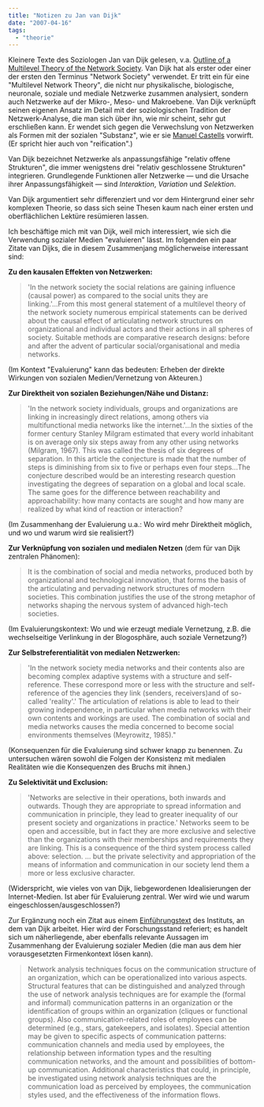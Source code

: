 ```yaml
---
title: "Notizen zu Jan van Dijk"
date: "2007-04-16"
tags: 
  - "theorie"
---
```


Kleinere Texte des Soziologen Jan van Dijk gelesen, v.a. [Outline of a Multilevel Theory of the Network Society](http://www.gw.utwente.nl/vandijk/research/network_theory/network_theory_plaatje/a_theory_outline_outline_of_a.doc/). Van Dijk hat als erster oder einer der ersten den Terminus "Network Society" verwendet. Er tritt ein für eine "Multilevel Network Theory", die nicht nur physikalische, biologische, neuronale, soziale und mediale Netzwerke zusammen analysiert, sondern auch Netzwerke auf der Mikro-, Meso- und Makroebene. Van Dijk verknüpft seinen eigenen Ansatz im Detail mit der soziologischen Tradition der Netzwerk-Analyse, die man sich über ihn, wie mir scheint, sehr gut erschließen kann. Er wendet sich gegen die Verwechslung von Netzwerken als Formen mit der sozialen "Substanz", wie er sie [Manuel Castells](http://sociology.berkeley.edu/faculty/castells/ "Department of Sociology, University of California Berkeley: Manuel Castells") vorwirft. (Er spricht hier auch von "reification".)

Van Dijk bezeichnet Netzwerke als anpassungsfähige "relativ offene Strukturen", die immer wenigstens drei "relativ geschlossene Strukturen" integrieren. Grundlegende Funktionen aller Netzwerke — und die Ursache ihrer Anpassungsfähigkeit — sind _Interaktion_, _Variation_ und _Selektion_.

Van Dijk argumentiert sehr differenziert und vor dem Hintergrund einer sehr komplexen Theorie, so dass sich seine Thesen kaum nach einer ersten und oberflächlichen Lektüre resümieren lassen.

Ich beschäftige mich mit van Dijk, weil mich interessiert, wie sich die Verwendung sozialer Medien "evaluieren" lässt. Im folgenden ein paar Zitate van Dijks, die in diesem Zusammenjang möglicherweise interessant sind:

**Zu den kausalen Effekten von Netzwerken:**

> 'In the network society the social relations are gaining influence (causal power) as compared to the social units they are linking.'...From this most general statement of a multilevel theory of the network society numerous empirical statements can be derived about the causal effect of articulating network structures on organizational and individual actors and their actions in all spheres of society. Suitable methods are comparative research designs: before and after the advent of particular social/organisational and media networks.

(Im Kontext "Evaluierung" kann das bedeuten: Erheben der direkte Wirkungen von sozialen Medien/Vernetzung von Akteuren.)

**Zur Direktheit von sozialen Beziehungen/Nähe und Distanz:**

> 'In the network society individuals, groups and organizations are linking in increasingly direct relations, among others via multifunctional media networks like the internet.'...In the sixties of the former century Stanley Milgram estimated that every world inhabitant is on average only six steps away from any other using networks (Milgram, 1967). This was called the thesis of six degrees of separation. In this article the conjecture is made that the number of steps is diminishing from six to five or perhaps even four steps...The conjecture described would be an interesting research question investigating the degrees of separation on a global and local scale. The same goes for the difference between reachability and approachability: how many contacts are sought and how many are realized by what kind of reaction or interaction?

(Im Zusammenhang der Evaluierung u.a.: Wo wird mehr Direktheit möglich, und wo und warum wird sie realisiert?)

**Zur Verknüpfung von sozialen und medialen Netzen** (dem für van Dijk zentralen Phänomen):

> It is the combination of social and media networks, produced both by organizational and technological innovation, that forms the basis of the articulating and pervading network structures of modern societies. This combination justifies the use of the strong metaphor of networks shaping the nervous system of advanced high-tech societies.

(Im Evaluierungskontext: Wo und wie erzeugt mediale Vernetzung, z.B. die wechselseitige Verlinkung in der Blogosphäre, auch soziale Vernetzung?)

**Zur Selbstreferentialität von medialen Netzwerken:**

> 'In the network society media networks and their contents also are becoming complex adaptive systems with a structure and self-reference. These correspond more or less with the structure and self-reference of the agencies they link (senders, receivers)and of so-called 'reality'.' The articulation of relations is able to lead to their growing independence, in particular when media networks with their own contents and workings are used. The combination of social and media networks causes the media concerned to become social environments themselves (Meyrowitz, 1985)."

(Konsequenzen für die Evaluierung sind schwer knapp zu benennen. Zu untersuchen wären sowohl die Folgen der Konsistenz mit medialen Realitäten wie die Konsequenzen des Bruchs mit ihnen.)

**Zu Selektivität und Exclusion:**

> 'Networks are selective in their operations, both inwards and outwards. Though they are appropriate to spread information and communication in principle, they lead to greater inequality of our present society and organizations in practice.' Networks seem to be open and accessible, but in fact they are more exclusive and selective than the organizations with their memberships and requirements they are linking. This is a consequence of the third system process called above: selection. ... but the private selectivity and appropriation of the means of information and communication in our society lend them a more or less exclusive character.

(Widerspricht, wie vieles von van Dijk, liebgewordenen Idealisierungen der Internet-Medien. Ist aber für Evaluierung zentral. Wer wird wie und warum eingeschlossen/ausgeschlossen?)

Zur Ergänzung noch ein Zitat aus einem [Einführungstext](http://www.tcw.utwente.nl/theorieenoverzicht/Theory%20clusters/Interpersonal%20Communication%20and%20Relations/Network%20Theory%20and%20analysis_also_within_organizations.doc/ "Network Theory and Analysis") des Instituts, an dem van Dijk arbeitet. Hier wird der Forschungsstand referiert; es handelt sich um näherliegende, aber ebenfalls relevante Aussagen im Zusammenhang der Evaluierung sozialer Medien (die man aus dem hier vorausgesetzten Firmenkontext lösen kann).

> Network analysis techniques focus on the communication structure of an organization, which can be operationalized into various aspects. Structural features that can be distinguished and analyzed through the use of network analysis techniques are for example the (formal and informal) communication patterns in an organization or the identification of groups within an organization (cliques or functional groups). Also communication-related roles of employees can be determined (e.g., stars, gatekeepers, and isolates). Special attention may be given to specific aspects of communication patterns: communication channels and media used by employees, the relationship between information types and the resulting communication net­works, and the amount and possi­bilities of bottom-up communication. Additional characteristics that could, in principle, be investigated using network analysis techniques are the communication load as perceived by employees, the communication styles used, and the effectiveness of the information flows.
